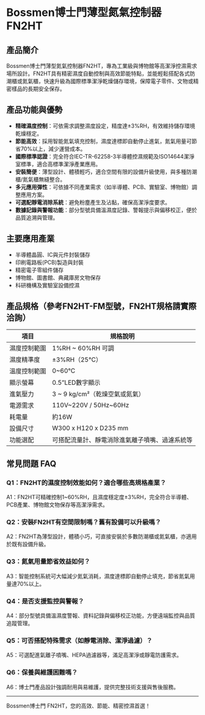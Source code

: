 # Bossmen博士門薄型氮氣控制器 FN2HT

## 產品簡介
Bossmen博士門薄型氮氣控制器FN2HT，專為工業級與博物館等高潔淨控濕需求場所設計。FN2HT具有精密濕度自動控制與高效節能特點，並能輕鬆搭配各式防潮櫃或氮氣櫃，快速升級為國際標準潔淨乾燥儲存環境，保障電子零件、文物或精密樣品的長期安全保存。

## 產品功能與優勢

- **精確濕度控制**：可依需求調整濕度設定，精度達±3%RH，有效維持儲存環境乾燥穩定。
- **節能高效**：採用智能氮氣填充控制，濕度達標即自動停止進氣，氮氣用量可節省70%以上，減少運營成本。
- **國際標準認證**：完全符合IEC-TR-62258-3半導體控濕規範及ISO14644潔淨室標準，適合高標準潔淨產業應用。
- **安裝簡便**：薄型設計、體積輕巧，適合空間有限的設備升級使用，與多種防潮櫃/氮氣櫃無縫整合。
- **多元應用彈性**：可依據不同產業需求（如半導體、PCB、實驗室、博物館）調整應用方案。
- **可選配靜電消除系統**：避免粉塵產生及沾黏，確保高潔淨度要求。
- **數據記錄與警報功能**：部分型號具備溫濕度記錄、警報提示與偏移校正，便於品質追溯與管理。

## 主要應用產業

- 半導體晶圓、IC與元件封裝儲存
- 印刷電路板(PCB)製造與封裝
- 精密電子零組件儲存
- 博物館、圖書館、典藏庫房文物保存
- 科研機構及實驗室設備控濕

## 產品規格（參考FN2HT-FM型號，FN2HT規格請實際洽詢）

| 項目                  | 規格說明                           |
|---------------------|-----------------------------------|
| 濕度控制範圍            | 1%RH ~ 60%RH 可調                  |
| 濕度精準度              | ±3%RH（25℃）                       |
| 溫度控制範圍            | 0~60℃                              |
| 顯示螢幕                | 0.5”LED數字顯示                     |
| 進氣壓力                | 3 ~ 9 kg/cm²（乾燥空氣或氮氣）         |
| 電源需求                | 110V~220V / 50Hz~60Hz              |
| 耗電量                  | 約16W                              |
| 設備尺寸                | W300 x H120 x D235 mm              |
| 功能選配                | 可搭配流量計、靜電消除進氣離子噴嘴、過濾系統等 |

## 常見問題 FAQ

### Q1：FN2HT的濕度控制效能如何？適合哪些高規格產業？
A1：FN2HT可精確控制1~60%RH，且濕度穩定度±3%RH，完全符合半導體、PCB產業、博物館文物保存等高潔淨需求。

### Q2：安裝FN2HT有空間限制嗎？舊有設備可以升級嗎？
A2：FN2HT為薄型設計，體積小巧，可直接安裝於多數防潮櫃或氮氣櫃，亦適用於既有設備升級。

### Q3：氮氣用量節省效益如何？
A3：智能控制系統可大幅減少氮氣消耗，濕度達標即自動停止填充，節省氮氣用量達70%以上。

### Q4：是否支援監控與警報？
A4：部分型號具備溫濕度警報、資料記錄與偏移校正功能，方便遠端監控與品質追蹤管理。

### Q5：可否搭配特殊需求（如靜電消除、潔淨過濾）？
A5：可選配進氣離子噴嘴、HEPA過濾器等，滿足高潔淨或靜電防護需求。

### Q6：保養與維護困難嗎？
A6：博士門產品設計強調耐用與易維護，提供完整技術支援與售後服務。

---

Bossmen博士門 FN2HT，您的高效、節能、精密控濕首選！